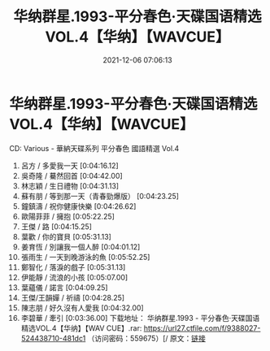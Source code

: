 ﻿---
title: 华纳群星.1993-平分春色·天碟国语精选VOL.4【华纳】【WAVCUE】
date: 2021-12-06 07:06:13
categories: WAV车载音乐、镜像
tags: 华语中文
---
# 华纳群星.1993-平分春色·天碟国语精选VOL.4【华纳】【WAVCUE】

CD: Various - 華納天碟系列 平分春色 國語精選 Vol.4
01. 呂方 / 多愛我一天
[0:04:16.12]
02. 吳奇隆 / 驀然回首
[0:04:42.00]
03. 林志穎 / 生日禮物
[0:04:31.13]
04. 蘇有朋 / 等到那一天（青春勁爆版）
[0:04:23.25]
05. 鐘鎮濤 / 祝你健康快樂
[0:04:26.62]
06. 歐陽菲菲 / 擁抱
[0:05:22.25]
07. 王傑 / 路
[0:04:15.25]
08. 葉歡 / 你的寶貝
[0:05:31.13]
09. 姜育恆 / 別讓我一個人醉
[0:04:01.12]
10. 張雨生 / 一天到晚游泳的魚
[0:05:52.25]
11. 鄭智化 / 落淚的戲子
[0:05:31.13]
12. 伊能靜 / 流浪的小孩
[0:05:07.00]
13. 葉蘊儀 / 諾言
[0:04:09.25]
14. 王傑/王韻嬋 / 祈禱
[0:04:28.25]
15. 陳志朋 / 好久沒有人愛我
[0:04:32.00]
16. 李碧華 / 牽引
[0:03:36.00]
下载地址：
华纳群星.1993 - 平分春色·天碟国语精选VOL.4【华纳】【WAV CUE】.rar: https://url27.ctfile.com/f/9388027-524438710-481dc1
（访问密码：559675）[/
原文：[链接](https://blog.sina.com.cn/s/blog_1647c7e7601030v23.html)
